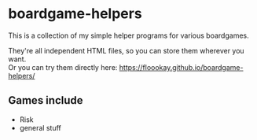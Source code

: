 # boardgame-helpers
This is a collection of my simple helper programs for various boardgames.

They're all independent HTML files, so you can store them wherever you want.  
Or you can try them directly here: https://floookay.github.io/boardgame-helpers/


## Games include
-	Risk
-   general stuff